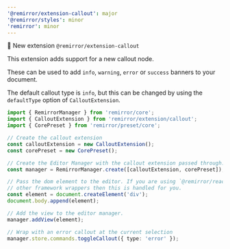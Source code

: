 ```yaml
---
'@remirror/extension-callout': major
'@remirror/styles': minor
'remirror': minor
---
```


🎉 New extension `@remirror/extension-callout`

This extension adds support for a new callout node.

These can be used to add `info`, `warning`, `error` or `success` banners to your document.

The default callout type is `info`, but this can be changed by using the `defaultType` option of `CalloutExtension`.

```ts
import { RemirrorManager } from 'remirror/core';
import { CalloutExtension } from 'remirror/extension/callout';
import { CorePreset } from 'remirror/preset/core';

// Create the callout extension
const calloutExtension = new CalloutExtension();
const corePreset = new CorePreset();

// Create the Editor Manager with the callout extension passed through.
const manager = RemirrorManager.create([calloutExtension, corePreset]);

// Pass the dom element to the editor. If you are using `@remirror/react` or
// other framework wrappers then this is handled for you.
const element = document.createElement('div');
document.body.append(element);

// Add the view to the editor manager.
manager.addView(element);

// Wrap with an error callout at the current selection
manager.store.commands.toggleCallout({ type: 'error' });
```
